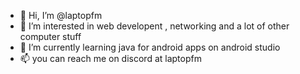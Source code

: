 - 👋 Hi, I’m @laptopfm
- 👀 I’m interested in web developent , networking and a lot of other computer stuff
- 🌱 I’m currently learning java for android apps on android studio
- 📫 you can reach me on discord at laptopfm
